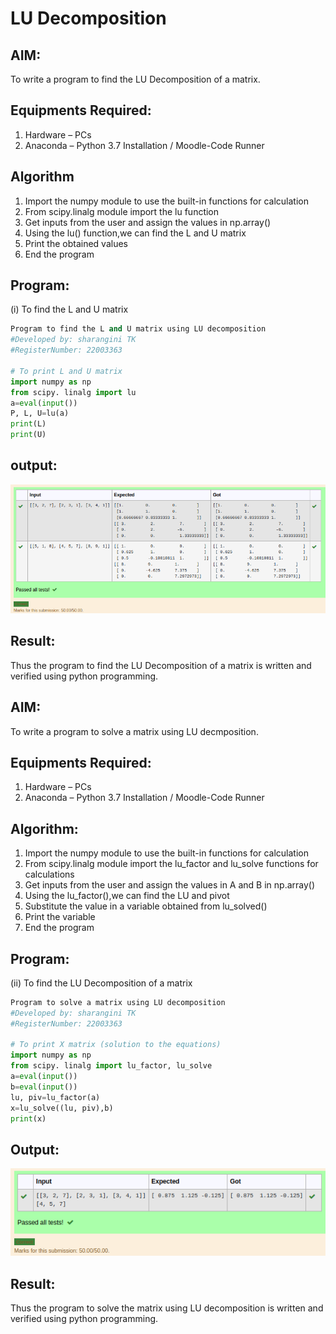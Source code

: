 # LU Decomposition 

## AIM:
To write a program to find the LU Decomposition of a matrix.

## Equipments Required:
1. Hardware – PCs
2. Anaconda – Python 3.7 Installation / Moodle-Code Runner

## Algorithm
1. Import the numpy module to use the built-in functions for calculation
2. From scipy.linalg module import the lu function
3. Get inputs from the user and assign the values in np.array()
4. Using the lu() function,we can find the L and U matrix
5. Print the obtained values
6. End the program

## Program:
(i) To find the L and U matrix
```python
Program to find the L and U matrix using LU decomposition
#Developed by: sharangini TK
#RegisterNumber: 22003363

# To print L and U matrix
import numpy as np
from scipy. linalg import lu 
a=eval(input()) 
P, L, U=lu(a) 
print(L)
print(U)
```
## output:
![output](/L%26U.png)
## Result:
 Thus the program to find the LU Decomposition of a matrix is written and verified using python programming.


## AIM:
To write a program to solve a matrix using LU decmposition.

## Equipments Required:
1. Hardware – PCs
2. Anaconda – Python 3.7 Installation / Moodle-Code Runner

## Algorithm:
1. Import the numpy module to use the built-in functions for calculation
2. From scipy.linalg module import the lu_factor and lu_solve functions for calculations
3. Get inputs from the user and assign the values in A and B in np.array()
4. Using the lu_factor(),we can find the LU and pivot
5. Substitute the value in a variable obtained from lu_solved()
6. Print the variable
7. End the program

## Program:
(ii) To find the LU Decomposition of a matrix
```python
Program to solve a matrix using LU decomposition
#Developed by: sharangini TK
#RegisterNumber: 22003363

# To print X matrix (solution to the equations)
import numpy as np
from scipy. linalg import lu_factor, lu_solve
a=eval(input())
b=eval(input())
lu, piv=lu_factor(a)
x=lu_solve((lu, piv),b)
print(x)
```
## Output:
![output](/LUD.png)
## Result:
Thus the program to solve the matrix using LU decomposition is written and verified using python programming.

